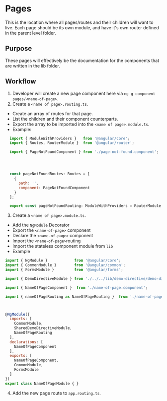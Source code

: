 # Pages

This is the location where all pages/routes and their children will want to live.  Each page should be its own module, and have it's own router defined in the parent level folder.

## Purpose

These pages will effectively be the documentation for the components that are written in the lib folder.

## Workflow

1. Developer will create a new page component here via `ng g component pages/<name-of-page>`.
2. Create a `<name of page>.routing.ts`.
  * Create an array of routes for that page.
  * List the children and their component counterparts.
  * Export the array to be imported into the `<name of page>.module.ts`.
  * Example:
  ```javascript
    import { ModuleWithProviders }   from '@angular/core';
    import { Routes, RouterModule }  from '@angular/router';

    import { PageNotFoundComponent } from './page-not-found.component';




    const pageNotFoundRoutes: Routes = [
      {
        path: '',
        component: PageNotFoundComponent
      }
    ];

    export const pageNotFoundRouting: ModuleWithProviders = RouterModule.forChild(pageNotFoundRoutes);

  ```
3. Create a `<name of page>.module.ts`.
  * Add the `NgModule` Decorator
  * Export the `<name-of-page>` component
  * Declare the `<name-of-page>` component
  * Import the `<name-of-page>`routing
  * Import the stateless component module from `lib`
  * Example
  ```javascript
  import { NgModule }            from '@angular/core';
  import { CommonModule }        from '@angular/common';
  import { FormsModule }         from '@angular/forms';

  import { DemoDirectiveModule } from './../../lib/demo-directive/demo-directive.module';

  import { NameOfPageComponent }  from './name-of-page.component';

  import { nameOfPageRouting as NameOfPageRouting }  from './name-of-page.routing';



  @NgModule({
    imports: [
      CommonModule,
      SharedDemoDirectiveModule,
      NameOfPageRouting
    ],
    declarations: [
      NameOfPageComponent
    ],
    exports: [
      NameOfPageComponent,
      CommonModule,
      FormsModule
    ]
  })
  export class NameOfPageModule { }

  ```

4. Add the new page route to `app.routing.ts`.
